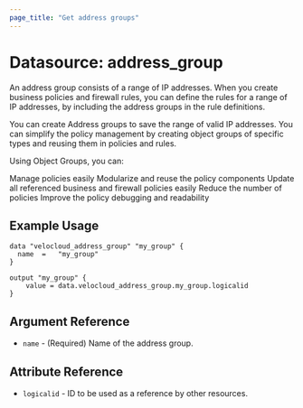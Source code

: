 ```yaml
---
page_title: "Get address groups"
---
```


# Datasource: address_group

An address group consists of a range of IP addresses. When you create business policies and firewall rules, you can define the rules for a range of IP addresses, by including the address groups in the rule definitions.

You can create Address groups to save the range of valid IP addresses. You can simplify the policy management by creating object groups of specific types and reusing them in policies and rules.

Using Object Groups, you can:

Manage policies easily
Modularize and reuse the policy components
Update all referenced business and firewall policies easily
Reduce the number of policies
Improve the policy debugging and readability

## Example Usage

```hcl
data "velocloud_address_group" "my_group" {
  name  =   "my_group"
}

output "my_group" {
    value = data.velocloud_address_group.my_group.logicalid
}

```

## Argument Reference

* `name` - (Required) Name of the address group.

## Attribute Reference

* `logicalid` - ID to be used as a reference by other resources.